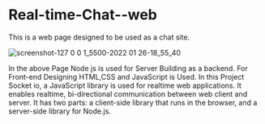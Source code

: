 # Real-time-Chat--web
This is a web page designed to be used as a chat site.

![screenshot-127 0 0 1_5500-2022 01 26-18_55_40](https://user-images.githubusercontent.com/67074308/151171772-95c2c71c-f963-49d4-8ce8-99aff78f4537.png)

 In the above Page Node js is used for Server Building as a backend.
 For Front-end Designing HTML,CSS and JavaScript is Used.
 In this Project Socket io, a JavaScript library is used for realtime web applications. 
 It enables realtime, bi-directional communication between web client and server. 
 It has two parts: a client-side library that runs in the browser, and a server-side library for Node.js. 
